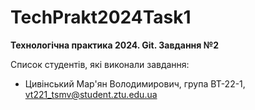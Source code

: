 # TechPrakt2024Task1
**Технологічна практика 2024. Git. Завдання №2**

Список студентів, які виконали завдання:
* Цивінський Мар'ян Володимирович, група ВТ-22-1, vt221_tsmv@student.ztu.edu.ua
